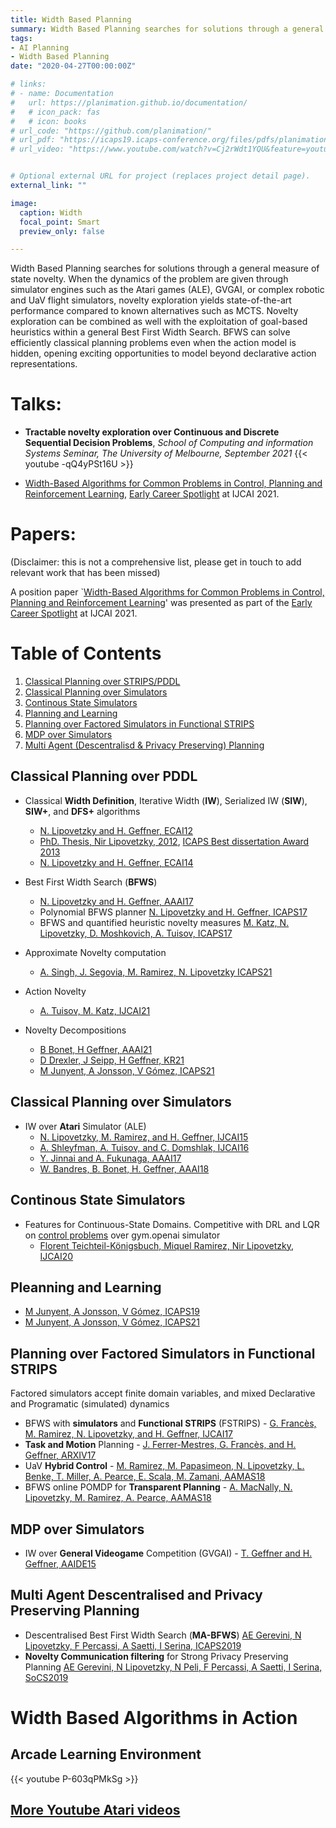 ```yaml
---
title: Width Based Planning
summary: Width Based Planning searches for solutions through a general measure of state novelty. Performs well over black-box simulators and PDDL problems.
tags:
- AI Planning
- Width Based Planning
date: "2020-04-27T00:00:00Z"

# links:
# - name: Documentation
#   url: https://planimation.github.io/documentation/
#   # icon_pack: fas
#   # icon: books
# url_code: "https://github.com/planimation/"
# url_pdf: "https://icaps19.icaps-conference.org/files/pdfs/planimation_icaps19_sysdemo.pdf"
# url_video: "https://www.youtube.com/watch?v=Cj2rWdt1YQU&feature=youtu.be"


# Optional external URL for project (replaces project detail page).
external_link: ""

image:
  caption: Width
  focal_point: Smart
  preview_only: false

---
```



Width Based Planning searches for solutions through a general measure of state novelty. When the dynamics of the problem are given through simulator engines such as the Atari games (ALE), GVGAI, or complex robotic and UaV flight simulators, novelty exploration yields state-of-the-art performance compared to known alternatives such as MCTS. Novelty exploration can be combined as well with the exploitation of goal-based heuristics within a general Best First Width Search. BFWS can solve efficiently classical planning problems even when the action model is hidden, opening exciting opportunities to model beyond declarative action representations.

# Talks: 

- **Tractable novelty exploration over Continuous and Discrete Sequential Decision Problems**, _School of Computing and information Systems Seminar, The University of Melbourne, September 2021_
   {{< youtube -qQ4yPSt16U >}}

- [Width-Based Algorithms for Common Problems in Control, Planning and Reinforcement Learning](https://recorder-v3.slideslive.com/#/share?share=46565&s=8b78bd0a-2b0c-480b-aae2-ee2700d6fc05), [Early Career Spotlight](https://ijcai-21.org/early-career-spotlight-invited-talk/) at IJCAI 2021.

# Papers:

(Disclaimer: this is not a comprehensive list, please get in touch to add relevant work that has been missed)

A position paper `[Width-Based Algorithms for Common Problems in Control, Planning and Reinforcement Learning](https://www.ijcai.org/proceedings/2021/0702.pdf)' was presented as part of the [Early Career Spotlight](https://ijcai-21.org/early-career-spotlight-invited-talk/) at IJCAI 2021.

# Table of Contents
1. [Classical Planning over STRIPS/PDDL](#classical-planning-over-pddl)
2. [Classical Planning over Simulators](#classical-planning-over-simulators)
3. [Continous State Simulators](#continous-state-simulators)
4. [Planning and Learning](#planning-and-learning)
5. [Planning over Factored Simulators in Functional STRIPS](#planning-over-factored-simulators-in-functional-strips)
6. [MDP over Simulators](#mdp-over-simulators)
7. [Multi Agent (Descentralisd & Privacy Preserving) Planning](#multi-agent-descentralisd-and-privacy-preserving-planning)

## Classical Planning over PDDL
- Classical **Width Definition**, Iterative Width (**IW**), Serialized IW (**SIW**), **SIW+**, and **DFS+** algorithms 
   - [N. Lipovetzky and H. Geffner, ECAI12](http://people.eng.unimelb.edu.au/nlipovetzky/papers/classical-width-ecai12.pdf)
   - [PhD. Thesis, Nir Lipovetzky, 2012](https://people.eng.unimelb.edu.au/nlipovetzky/papers/aiaccess_nirlipo.pdf), [ICAPS Best dissertation Award 2013](http://www.icaps-conference.org/index.php/Main/Awards)  
   - [N. Lipovetzky and H. Geffner, ECAI14](https://people.eng.unimelb.edu.au/nlipovetzky/papers/width_ecai14.pdf)

- Best First Width Search (**BFWS**) 
   - [N. Lipovetzky and H. Geffner, AAAI17](http://www.aaai.org/ocs/index.php/AAAI/AAAI17/paper/download/14862/14161) 
   - Polynomial BFWS planner  [N. Lipovetzky and H. Geffner, ICAPS17](http://people.eng.unimelb.edu.au/nlipovetzky/papers/icaps17-polytime-BFWS.pdf)
   - BFWS and quantified heuristic novelty measures [M. Katz, N. Lipovetzky, D. Moshkovich, A. Tuisov, ICAPS17](http://people.eng.unimelb.edu.au/nlipovetzky/papers/icaps17-quantified-novelty.pdf)

- Approximate Novelty computation
   - [A. Singh, J. Segovia, M. Ramirez, N. Lipovetzky ICAPS21](https://ojs.aaai.org/index.php/ICAPS/article/view/15980/15791)

- Action Novelty 
   - [A. Tuisov, M. Katz, IJCAI21](https://www.ijcai.org/proceedings/2021/0576.pdf)

- Novelty Decompositions
   - [B Bonet, H Geffner, AAAI21](https://www.aaai.org/AAAI21Papers/AAAI-8289.BonetB.pdf)
   - [D Drexler, J Seipp, H Geffner, KR21](https://www.diva-portal.org/smash/record.jsf?pid=diva2:1578987)
   - [M Junyent, A Jonsson, V Gómez, ICAPS21](https://ojs.aaai.org/index.php/ICAPS/article/download/15999/15810)

## Classical Planning over Simulators
- IW over **Atari** Simulator (ALE) 
   - [N. Lipovetzky, M. Ramirez, and H. Geffner, IJCAI15](http://people.eng.unimelb.edu.au/nlipovetzky/papers/iw-atari-ijcai-2015.pdf)
   - [A. Shleyfman, A. Tuisov, and C. Domshlak, IJCAI16](http://www.ijcai.org/Proceedings/16/Papers/460.pdf) 
   - [Y. Jinnai and A. Fukunaga, AAAI17](http://www.aaai.org/ocs/index.php/AAAI/AAAI17/paper/download/14920/14194)  
   - [W. Bandres, B. Bonet, H. Geffner, AAAI18](https://arxiv.org/pdf/1801.03354) 
   
## Continous State Simulators
 - Features for Continuous-State Domains. Competitive with DRL and LQR on [control problems](https://gym.openai.com/envs/#control) over gym.openai simulator
   - [Florent Teichteil-Königsbuch, Miquel Ramirez, Nir Lipovetzky, IJCAI20](https://www.ijcai.org/Proceedings/2020/0578.pdf)
## Pleanning and Learning
 - [M Junyent, A Jonsson, V Gómez, ICAPS19](https://ojs.aaai.org/index.php/ICAPS/article/download/3554/3432/)
 - [M Junyent, A Jonsson, V Gómez, ICAPS21](https://ojs.aaai.org/index.php/ICAPS/article/download/15999/15810)

## Planning over Factored Simulators in Functional STRIPS
Factored simulators accept finite domain variables, and mixed Declarative and Programatic (simulated) dynamics

- BFWS with **simulators** and **Functional STRIPS** (FSTRIPS) - [G. Francès, M. Ramirez, N. Lipovetzky, and H. Geffner, IJCAI17](http://people.eng.unimelb.edu.au/nlipovetzky/papers/ijcai17-planning-with-simulators.pdf)
- **Task and Motion** Planning - [J. Ferrer-Mestres, G. Francès, and H. Geffner, ARXIV17](https://arxiv.org/pdf/1706.06927.pdf) 
- UaV **Hybrid Control** - [M. Ramirez, M. Papasimeon, N. Lipovetzky, L. Benke, T. Miller, A. Pearce, E. Scala, M. Zamani, AAMAS18](https://people.eng.unimelb.edu.au/nlipovetzky/papers/aamas18-uav.pdf)
- BFWS online POMDP for **Transparent Planning** - [A. MacNally, N. Lipovetzky, M. Ramirez, A. Pearce, AAMAS18](https://people.eng.unimelb.edu.au/nlipovetzky/papers/aamas18-transparent-planning.pdf)

## MDP over Simulators
- IW over **General Videogame** Competition (GVGAI) - [T. Geffner and H. Geffner, AAIDE15](http://www.aaai.org/ocs/index.php/AIIDE/AIIDE15/paper/download/11540/11350)

## Multi Agent Descentralised and Privacy Preserving Planning
 - Descentralised Best First Width Search (**MA-BFWS**) [AE Gerevini, N Lipovetzky, F Percassi, A Saetti, I Serina, ICAPS2019](https://aaai.org/ojs/index.php/ICAPS/article/view/3472/3340)
 - **Novelty Communication filtering** for Strong Privacy Preserving Planning [AE Gerevini, N Lipovetzky, N Peli, F Percassi, A Saetti, I Serina, SoCS2019](https://aaai.org/ocs/index.php/SOCS/SOCS19/paper/view/18331)

# Width Based Algorithms in Action
## Arcade Learning Environment
{{< youtube P-603qPMkSg >}}

## [More Youtube Atari videos](https://www.youtube.com/playlist?list=PLXpQcXUQ_CwenUazUivhXyYvjuS6KQOI0)

